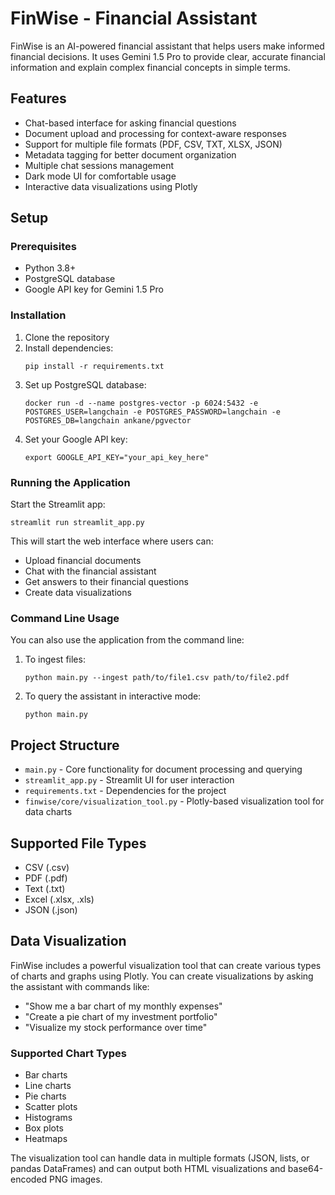 # FinWise - Financial Assistant

FinWise is an AI-powered financial assistant that helps users make informed financial decisions. It uses Gemini 1.5 Pro to provide clear, accurate financial information and explain complex financial concepts in simple terms.

## Features

- Chat-based interface for asking financial questions
- Document upload and processing for context-aware responses
- Support for multiple file formats (PDF, CSV, TXT, XLSX, JSON)
- Metadata tagging for better document organization
- Multiple chat sessions management
- Dark mode UI for comfortable usage
- Interactive data visualizations using Plotly

## Setup

### Prerequisites

- Python 3.8+
- PostgreSQL database
- Google API key for Gemini 1.5 Pro

### Installation

1. Clone the repository
2. Install dependencies:
   ```
   pip install -r requirements.txt
   ```
3. Set up PostgreSQL database:
   ```
   docker run -d --name postgres-vector -p 6024:5432 -e POSTGRES_USER=langchain -e POSTGRES_PASSWORD=langchain -e POSTGRES_DB=langchain ankane/pgvector
   ```
4. Set your Google API key:
   ```
   export GOOGLE_API_KEY="your_api_key_here"
   ```

### Running the Application

Start the Streamlit app:

```
streamlit run streamlit_app.py
```

This will start the web interface where users can:
- Upload financial documents
- Chat with the financial assistant
- Get answers to their financial questions
- Create data visualizations

### Command Line Usage

You can also use the application from the command line:

1. To ingest files:
   ```
   python main.py --ingest path/to/file1.csv path/to/file2.pdf
   ```

2. To query the assistant in interactive mode:
   ```
   python main.py
   ```

## Project Structure

- `main.py` - Core functionality for document processing and querying
- `streamlit_app.py` - Streamlit UI for user interaction
- `requirements.txt` - Dependencies for the project
- `finwise/core/visualization_tool.py` - Plotly-based visualization tool for data charts

## Supported File Types

- CSV (.csv)
- PDF (.pdf)
- Text (.txt)
- Excel (.xlsx, .xls)
- JSON (.json)

## Data Visualization

FinWise includes a powerful visualization tool that can create various types of charts and graphs using Plotly. You can create visualizations by asking the assistant with commands like:

- "Show me a bar chart of my monthly expenses"
- "Create a pie chart of my investment portfolio"
- "Visualize my stock performance over time"

### Supported Chart Types

- Bar charts
- Line charts
- Pie charts
- Scatter plots
- Histograms
- Box plots
- Heatmaps

The visualization tool can handle data in multiple formats (JSON, lists, or pandas DataFrames) and can output both HTML visualizations and base64-encoded PNG images.
